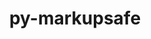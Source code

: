 ---
title: "py-markupsafe"
layout: cache
categories: [package, v0.19]
meta: {"versions": ["2.1.1"], "compilers": ["gcc@=11.1.0", "gcc@=7.3.1", "gcc@=7.5.0", "oneapi@=2022.1.0"], "oss": ["amzn2", "ubuntu18.04", "ubuntu20.04"], "platforms": ["linux"], "targets": ["aarch64", "neoverse_n1", "x86_64", "x86_64_v3"], "stacks": ["aws-isc", "aws-isc-aarch64", "data-vis-sdk", "e4s", "e4s-oneapi", "ml-cpu", "ml-cuda", "ml-rocm"], "num_specs": 10, "num_specs_by_stack": {"aws-isc-aarch64": 2, "aws-isc": 1, "ml-cuda": 1, "ml-cpu": 1, "ml-rocm": 1, "data-vis-sdk": 1, "e4s": 4, "e4s-oneapi": 1}}
spec_details: [{"hash": "zv6ozisvaerei4uwqpftof4ocdcysksd", "compiler": "gcc@=7.3.1", "versions": ["2.1.1"], "os": "amzn2", "platform": "linux", "target": "aarch64", "variants": ["build_system=python_pip"], "stacks": ["aws-isc-aarch64"], "size": "-", "tarball": "https://binaries.spack.io/releases/v0.19/build_cache/linux-amzn2-aarch64/gcc-7.3.1/py-markupsafe-2.1.1/linux-amzn2-aarch64-gcc-7.3.1-py-markupsafe-2.1.1-zv6ozisvaerei4uwqpftof4ocdcysksd.spack"}, {"hash": "7hszdel6neyckxueq6zpweyv3imdyxn5", "compiler": "gcc@=7.3.1", "versions": ["2.1.1"], "os": "amzn2", "platform": "linux", "target": "neoverse_n1", "variants": ["build_system=python_pip"], "stacks": ["aws-isc-aarch64"], "size": "-", "tarball": "https://binaries.spack.io/releases/v0.19/build_cache/linux-amzn2-neoverse_n1/gcc-7.3.1/py-markupsafe-2.1.1/linux-amzn2-neoverse_n1-gcc-7.3.1-py-markupsafe-2.1.1-7hszdel6neyckxueq6zpweyv3imdyxn5.spack"}, {"hash": "qid6jr24gk4gs6uu6y6irzgupdoug46f", "compiler": "gcc@=7.3.1", "versions": ["2.1.1"], "os": "amzn2", "platform": "linux", "target": "x86_64_v3", "variants": ["build_system=python_pip"], "stacks": ["aws-isc"], "size": "-", "tarball": "https://binaries.spack.io/releases/v0.19/build_cache/linux-amzn2-x86_64_v3/gcc-7.3.1/py-markupsafe-2.1.1/linux-amzn2-x86_64_v3-gcc-7.3.1-py-markupsafe-2.1.1-qid6jr24gk4gs6uu6y6irzgupdoug46f.spack"}, {"hash": "xhwnochhe3xkxjz5igbl6wmwj4lbqrj2", "compiler": "gcc@=7.3.1", "versions": ["2.1.1"], "os": "amzn2", "platform": "linux", "target": "x86_64_v3", "variants": ["build_system=python_pip"], "stacks": ["ml-cuda", "ml-cpu", "ml-rocm"], "size": "-", "tarball": "https://binaries.spack.io/releases/v0.19/build_cache/linux-amzn2-x86_64_v3/gcc-7.3.1/py-markupsafe-2.1.1/linux-amzn2-x86_64_v3-gcc-7.3.1-py-markupsafe-2.1.1-xhwnochhe3xkxjz5igbl6wmwj4lbqrj2.spack"}, {"hash": "jlcs7slkt672gcfrveetedtz7k2gy5sh", "compiler": "gcc@=7.5.0", "versions": ["2.1.1"], "os": "ubuntu18.04", "platform": "linux", "target": "x86_64", "variants": ["build_system=python_pip"], "stacks": ["data-vis-sdk"], "size": "-", "tarball": "https://binaries.spack.io/releases/v0.19/build_cache/linux-ubuntu18.04-x86_64/gcc-7.5.0/py-markupsafe-2.1.1/linux-ubuntu18.04-x86_64-gcc-7.5.0-py-markupsafe-2.1.1-jlcs7slkt672gcfrveetedtz7k2gy5sh.spack"}, {"hash": "mywr7wkloosjv6vah32mwjbkjcze7dsh", "compiler": "gcc@=11.1.0", "versions": ["2.1.1"], "os": "ubuntu20.04", "platform": "linux", "target": "x86_64", "variants": ["build_system=python_pip"], "stacks": ["e4s"], "size": "-", "tarball": "https://binaries.spack.io/releases/v0.19/build_cache/linux-ubuntu20.04-x86_64/gcc-11.1.0/py-markupsafe-2.1.1/linux-ubuntu20.04-x86_64-gcc-11.1.0-py-markupsafe-2.1.1-mywr7wkloosjv6vah32mwjbkjcze7dsh.spack"}, {"hash": "ihfvzukhpkoqgpuxhktvfcaaigdz7eob", "compiler": "gcc@=11.1.0", "versions": ["2.1.1"], "os": "ubuntu20.04", "platform": "linux", "target": "x86_64", "variants": ["build_system=python_pip"], "stacks": ["e4s"], "size": "-", "tarball": "https://binaries.spack.io/releases/v0.19/build_cache/linux-ubuntu20.04-x86_64/gcc-11.1.0/py-markupsafe-2.1.1/linux-ubuntu20.04-x86_64-gcc-11.1.0-py-markupsafe-2.1.1-ihfvzukhpkoqgpuxhktvfcaaigdz7eob.spack"}, {"hash": "cwzi6nghb5o4kqhpwgryckav7dynlj3q", "compiler": "gcc@=11.1.0", "versions": ["2.1.1"], "os": "ubuntu20.04", "platform": "linux", "target": "x86_64", "variants": ["build_system=python_pip"], "stacks": ["e4s"], "size": "-", "tarball": "https://binaries.spack.io/releases/v0.19/build_cache/linux-ubuntu20.04-x86_64/gcc-11.1.0/py-markupsafe-2.1.1/linux-ubuntu20.04-x86_64-gcc-11.1.0-py-markupsafe-2.1.1-cwzi6nghb5o4kqhpwgryckav7dynlj3q.spack"}, {"hash": "53fjsfxjxodlkj4gte5kjceoivbfpve7", "compiler": "gcc@=11.1.0", "versions": ["2.1.1"], "os": "ubuntu20.04", "platform": "linux", "target": "x86_64", "variants": ["build_system=python_pip"], "stacks": ["e4s"], "size": "-", "tarball": "https://binaries.spack.io/releases/v0.19/build_cache/linux-ubuntu20.04-x86_64/gcc-11.1.0/py-markupsafe-2.1.1/linux-ubuntu20.04-x86_64-gcc-11.1.0-py-markupsafe-2.1.1-53fjsfxjxodlkj4gte5kjceoivbfpve7.spack"}, {"hash": "7xh4uzymkxuhbsk4h7ckjd7nfxiushug", "compiler": "oneapi@=2022.1.0", "versions": ["2.1.1"], "os": "ubuntu20.04", "platform": "linux", "target": "x86_64", "variants": ["build_system=python_pip"], "stacks": ["e4s-oneapi"], "size": "-", "tarball": "https://binaries.spack.io/releases/v0.19/build_cache/linux-ubuntu20.04-x86_64/oneapi-2022.1.0/py-markupsafe-2.1.1/linux-ubuntu20.04-x86_64-oneapi-2022.1.0-py-markupsafe-2.1.1-7xh4uzymkxuhbsk4h7ckjd7nfxiushug.spack"}]
---
